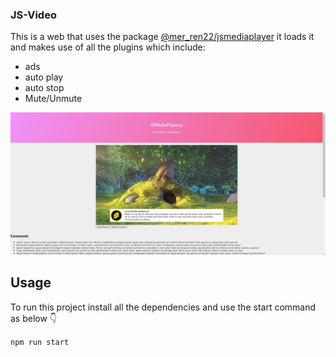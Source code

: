 ### JS-Video

This is a web that uses the package [@mer_ren22/jsmediaplayer](https://www.npmjs.com/package/@mer_ren22/jsmediaplayer) it loads it and makes use of all the plugins which include:

- ads
- auto play
- auto stop
- Mute/Unmute

![sample view](https://github.com/merRen22/js-video/blob/main/showcase/sample.JPG)

## Usage

To run this project install all the dependencies and use the start command as below 👇

`npm run start`
